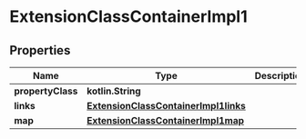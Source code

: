 
# ExtensionClassContainerImpl1

## Properties
| Name | Type | Description | Notes |
| ------------ | ------------- | ------------- | ------------- |
| **propertyClass** | **kotlin.String** |  |  [optional] |
| **links** | [**ExtensionClassContainerImpl1links**](ExtensionClassContainerImpl1links.md) |  |  [optional] |
| **map** | [**ExtensionClassContainerImpl1map**](ExtensionClassContainerImpl1map.md) |  |  [optional] |




